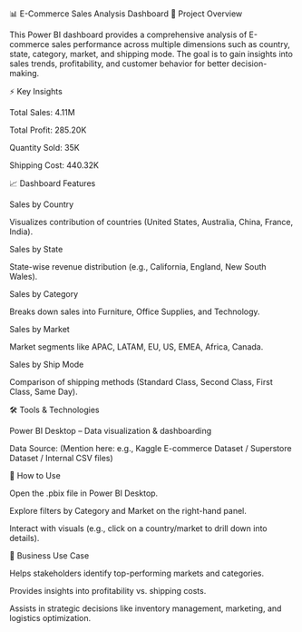 📊 E-Commerce Sales Analysis Dashboard
📌 Project Overview

This Power BI dashboard provides a comprehensive analysis of E-commerce sales performance across multiple dimensions such as country, state, category, market, and shipping mode. The goal is to gain insights into sales trends, profitability, and customer behavior for better decision-making.

⚡ Key Insights

Total Sales: 4.11M

Total Profit: 285.20K

Quantity Sold: 35K

Shipping Cost: 440.32K

📈 Dashboard Features

Sales by Country

Visualizes contribution of countries (United States, Australia, China, France, India).

Sales by State

State-wise revenue distribution (e.g., California, England, New South Wales).

Sales by Category

Breaks down sales into Furniture, Office Supplies, and Technology.

Sales by Market

Market segments like APAC, LATAM, EU, US, EMEA, Africa, Canada.

Sales by Ship Mode

Comparison of shipping methods (Standard Class, Second Class, First Class, Same Day).

🛠️ Tools & Technologies

Power BI Desktop – Data visualization & dashboarding

Data Source: (Mention here: e.g., Kaggle E-commerce Dataset / Superstore Dataset / Internal CSV files)

🚀 How to Use

Open the .pbix file in Power BI Desktop.

Explore filters by Category and Market on the right-hand panel.

Interact with visuals (e.g., click on a country/market to drill down into details).

📌 Business Use Case

Helps stakeholders identify top-performing markets and categories.

Provides insights into profitability vs. shipping costs.

Assists in strategic decisions like inventory management, marketing, and logistics optimization.

